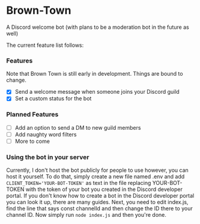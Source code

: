# Brown-Town
A Discord welcome bot (with plans to be a moderation bot in the future as well)

The current feature list follows:

### Features

Note that Brown Town is still early in development. Things are bound to change.

- [x] Send a welcome message when someone joins your Discord guild
- [x] Set a custom status for the bot

### Planned Features

- [ ] Add an option to send a DM to new guild members
- [ ] Add naughty word filters
- [ ] More to come

### Using the bot in your server
Currently, I don't host the bot publicly for people to use however, you can host it yourself.
To do that, simply create a new file named .env and add `CLIENT_TOKEN='YOUR-BOT-TOKEN'` as text in the file replacing YOUR-BOT-TOKEN with the token of your bot you created in the Discord developer portal.
If you don't know how to create a bot in the Discord developer portal you can look it up, there are many guides. Next, you need to edit index.js, find the line that says const channelId and then change the ID there to your channel ID. Now simply run `node index.js` and then you're done.
